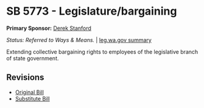# SB 5773 - Legislature/bargaining
**Primary Sponsor:** [Derek Stanford](/person/leg/derek.stanford.md)

*Status: Referred to Ways & Means.* | [leg.wa.gov summary](https://app.leg.wa.gov/billsummary?BillNumber=5773&Year=2021)

Extending collective bargaining rights to employees of the legislative branch of state government.

## Revisions
* [Original Bill](1/)
* [Substitute Bill](S/)